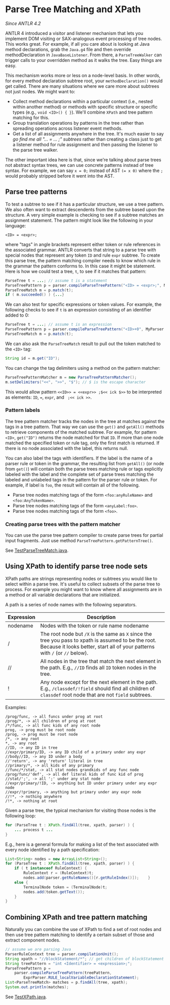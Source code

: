 # Parse Tree Matching and XPath

*Since ANTLR 4.2*

ANTLR 4 introduced a visitor and listener mechanism that lets you implement DOM visiting or SAX-analogous event processing of tree nodes. This works great. For example, if all you care about is looking at Java method declarations, grab the `Java.g4` file and then override methodDeclaration in `JavaBaseListener`. From there, a `ParseTreeWalker` can trigger calls to your overridden method as it walks the tree. Easy things are easy.

This mechanism works more or less on a node-level basis. In other words, for every method declaration subtree root, your `methodDeclaration()` would get called. There are many situations where we care more about subtrees not just nodes. We might want to:

* Collect method declarations within a particular context (i.e., nested within another method) or methods with specific structure or specific types (e.g., `void <ID>() { }`). We'll combine `XPath` and tree pattern matching for this.
* Group translation operations by patterns in the tree rather than spreading operations across listener event methods.
* Get a list of all assignments anywhere in the tree. It's much easier to say *go find me all "... = ... ;" subtrees* rather than creating a class just to get a listener method for rule assignment and then passing the listener to the parse tree walker.

The other important idea here is that, since we're talking about parse trees not abstract syntax trees, we can use concrete patterns instead of tree syntax. For example, we can say `x = 0;` instead of AST `(= x 0)` where the `;` would probably stripped before it went into the AST.

## Parse tree patterns

To test a subtree to see if it has a particular structure, we use a tree pattern. We also often want to extract descendents from the subtree based upon the structure. A very simple example is checking to see if a subtree matches an assignment statement. The pattern might look like the following in your language:

```
<ID> = <expr>;
```

where "tags" in angle brackets represent either token or rule references in the associated grammar. ANTLR converts that string to a parse tree with special nodes that represent any token `ID` and rule `expr` subtree. To create this parse tree, the pattern matching compiler needs to know which rule in the grammar the pattern conforms to. In this case it might be statement. Here is how we could test a tree, `t`, to see if it matches that pattern:

```java
ParseTree t = ...; // assume t is a statement
ParseTreePattern p = parser.compileParseTreePattern("<ID> = <expr>;", MyParser.RULE_statement);
ParseTreeMatch m = p.match(t);
if ( m.succeeded() ) {...}
```

We can also test for specific expressions or token values. For example, the following checks to see if `t` is an expression consisting of an identifier added to 0:

```java
ParseTree t = ...; // assume t is an expression
ParseTreePattern p = parser.compileParseTreePattern("<ID>+0", MyParser.RULE_expr);
ParseTreeMatch m = p.match(t);
```

We can also ask the `ParseTreeMatch` result to pull out the token matched to the `<ID>` tag:

```java
String id = m.get("ID");
```

You can change the tag delimiters using a method on the pattern matcher:

```java
ParseTreePatternMatcher m = new ParseTreePatternMatcher();
m.setDelimiters("<<", ">>", "$"); // $ is the escape character
```

This would allow pattern `<<ID>> = <<expr>> ;$<< ick $>>` to be interpreted as elements: `ID`, ` = `, `expr`, and ` ;<< ick >>`.

### Pattern labels

The tree pattern matcher tracks the nodes in the tree at matches against the tags in a tree pattern. That way we can use the `get()` and `getAll()` methods to retrieve components of the matched subtree. For example, for pattern `<ID>`, `get("ID")` returns the node matched for that `ID`. If more than one node matched the specified token or rule tag, only the first match is returned. If there is no node associated with the label, this returns null.

You can also label the tags with identifiers. If the label is the name of a parser rule or token in the grammar, the resulting list from `getAll()` (or node from `get()`) will contain both the parse trees matching rule or tags explicitly labeled with the label and the complete set of parse trees matching the labeled and unlabeled tags in the pattern for the parser rule or token. For example, if label is `foo`, the result will contain all of the following.

* Parse tree nodes matching tags of the form `<foo:anyRuleName>` and `<foo:AnyTokenName>`.
* Parse tree nodes matching tags of the form `<anyLabel:foo>`.
* Parse tree nodes matching tags of the form `<foo>`.

### Creating parse trees with the pattern matcher

You can use the parse tree pattern compiler to create parse trees for partial input fragments. Just use method `ParseTreePattern.getPatternTree()`.

See [TestParseTreeMatch.java](https://github.com/antlr/antlr5/blob/main/tool-testsuite/test/org/antlr/v4/test/tool/TestParseTreeMatcher.java).

## Using XPath to identify parse tree node sets

XPath paths are strings representing nodes or subtrees you would like to select within a parse tree. It's useful to collect subsets of the parse tree to process. For example you might want to know where all assignments are in a method or all variable declarations that are initialized.

A path is a series of node names with the following separators.

| Expression |Description|
|---------|-----------|
|nodename|	Nodes with the token or rule name nodename
|/|	The root node but `/X` is the same as `X` since the tree you pass to xpath is assumed to be the root. Because it looks better, start all of your patterns with `/` (or `//` below).|
|//|	All nodes in the tree that match the next element in the path. E.g., `//ID` finds all `ID` token nodes in the tree.|
|!|	Any node except for the next element in the path. E.g., `/classdef/!field` should find all children of `classdef` root node that are not `field` subtrees.|

Examples:

```
/prog/func, -> all funcs under prog at root
/prog/*, -> all children of prog at root
/*/func, -> all func kids of any root node
prog, -> prog must be root node
/prog, -> prog must be root node
/*, -> any root
*, -> any root
//ID, -> any ID in tree
//expr/primary/ID, -> any ID child of a primary under any expr
//body//ID, -> any ID under a body
//'return', -> any 'return' literal in tree
//primary/*, -> all kids of any primary
//func/*/stat, -> all stat nodes grandkids of any func node
/prog/func/'def', -> all def literal kids of func kid of prog
//stat/';', -> all ';' under any stat node
//expr/primary/!ID, -> anything but ID under primary under any expr node
//expr/!primary, -> anything but primary under any expr node
//!*, -> nothing anywhere
/!*, -> nothing at root
```

Given a parse tree, the typical mechanism for visiting those nodes is the following loop:

```java
for (ParseTree t : XPath.findAll(tree, xpath, parser) ) {
    ... process t ...
}
```

E.g., here is a general formula for making a list of the text associated with every node identified by a path specification:

```java
List<String> nodes = new ArrayList<String>();
for (ParseTree t : XPath.findAll(tree, xpath, parser) ) {
    if ( t instanceof RuleContext) {
        RuleContext r = (RuleContext)t;
        nodes.add(parser.getRuleNames()[r.getRuleIndex()]);    }      
    else { 
        TerminalNode token = (TerminalNode)t;
        nodes.add(token.getText());
    }      
}
```

## Combining XPath and tree pattern matching

Naturally you can combine the use of XPath to find a set of root nodes and then use tree pattern matching to identify a certain subset of those and extract component nodes.

```java
// assume we are parsing Java
ParserRuleContext tree = parser.compilationUnit();
String xpath = "//blockStatement/*"; // get children of blockStatement
String treePattern = "int <Identifier> = <expression>;";
ParseTreePattern p =
    parser.compileParseTreePattern(treePattern,   
        ExprParser.RULE_localVariableDeclarationStatement);
List<ParseTreeMatch> matches = p.findAll(tree, xpath);
System.out.println(matches);
```

See [TestXPath.java](https://github.com/antlr/antlr5/blob/main/tool-testsuite/test/org/antlr/v4/test/tool/TestXPath.java).
